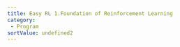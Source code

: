 ```yaml
---
title: Easy RL 1.Foundation of Reinforcement Learning
category:
 - Program
sortValue: undefined2
---
```

